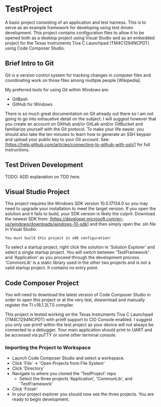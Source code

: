 # TestProject
A basic project consisting of an application and test harness. This is to serve as an example framework for developing using test driven development. This project contains configuration files to allow it to be opened both as a desktop project using Visual Studio and as an  embedded project for the Texas Instruments Tiva C Launchpad (TM4C1294NCPDT) using Code Composer Studio. 

## Brief Intro to Git

Git is a version control system for tracking changes in computer files and coordinating work on those files among multiple people [Wikipedia]. 

My preferred tools for using Git within Windows are:
  - GitBash
  - GitHub for Windows

There is so much great documentation on Git already out there so I am not going to go into exhaustive detail on the subject. I will suggest however that you create an account on GitHub and/or GitLab and/or GitBucket and familiarize yourself with the Git protocol. To make your life easier, you should also take the ten minutes to learn how to generate an SSH keypair and upload your public key to your Git account. See: [https://help.github.com/articles/connecting-to-github-with-ssh/] for full instructions. 

## Test Driven Development

TODO: ADD explanation on TDD here. 

## Visual Studio Project

This project requires the Windows SDK version 10.0.17134.0 so you may need to upgrade your installation to meet the target version. If you open the solution and it fails to build, your SDK version is likely the culprit. Download the newest SDK from: [https://developer.microsoft.com/en-us/windows/downloads/windows-10-sdk] and then simply open the .sln file in Visual Studio.

`You must build this project in x86 configuration!`

To select a startup project, right click the solution in 'Solution Explorer' and select a single startup project. You will switch between 'TestFramework' and 'Application' as you proceed through the development process. 'CommonLib' is a static library used in the other two projects and is not a valid startup project. It contains no entry point. 

## Code Composer Project

You will need to download the latest version of Code Composer Studio in order to open this project or at the very lest, dowwnload and manually register the TI v18.1.2LTS compiler. 

This project is tested working on the Texas Instruments Tiva C Launchpad (TM4C1294NCPDT) with printf support to CIO Console enabled. I suggest you only use printf within the test project as your device will not always be connected to a debugger. Your main application should print to UART and be accessed via puTTY or some other terminal console.

### Importing the Project to Workspace
  - Launch Code Composer Studio and select a workspace. 
  - Click 'File' -> 'Open Projects from File System'
  - Click 'Directory'
  - Navigate to where you cloned the 'TestProject' repo 
    - Select the three projects 'Application', 'CommonLib', and 'TestFramework'
  - Click 'Finish'
  - In your project explorer you should now see the three projects. You are ready to begin development. 
